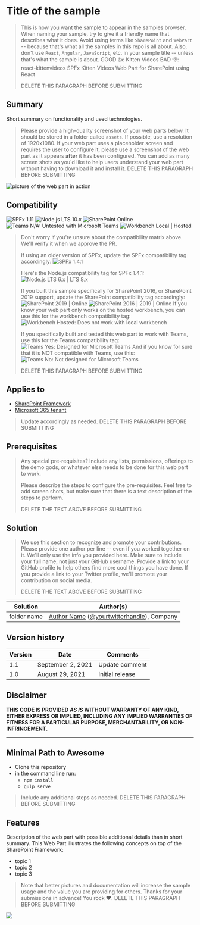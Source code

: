 # Title of the sample

> This is how you want the sample to appear in the samples browser.
> When naming your sample, try to give it a friendly name that describes what it does. Avoid using terms like `SharePoint` and `WebPart` -- because that's what all the samples in this repo is all about. Also, don't use `React`, `Angular`, `JavaScript`, etc. in your sample title -- unless that's what the sample is about.
> GOOD 👍:
>     Kitten Videos
> BAD 👎:
>     react-kittenvideos
>     SPFx Kitten Videos Web Part for SharePoint using React
>
> DELETE THIS PARAGRAPH BEFORE SUBMITTING


## Summary

Short summary on functionality and used technologies.

> Please provide a high-quality screenshot of your web parts below. It should be stored in a folder called `assets`. 
> If possible, use a resolution of 1920x1080.
> If your web part uses a placeholder screen and requires the user to configure it, please use a screenshot of the web part as it appears **after** it has been configured.
> You can add as many screen shots as you'd like to help users understand your web part without having to download it and install it.
> DELETE THIS PARAGRAPH BEFORE SUBMITTING

![picture of the web part in action](assets/preview.png)

## Compatibility

![SPFx 1.11](https://img.shields.io/badge/SPFx-1.11.0-green.svg) 
![Node.js LTS 10.x](https://img.shields.io/badge/Node.js-LTS%2010.x-green.svg) 
![SharePoint Online](https://img.shields.io/badge/SharePoint-Online-yellow.svg) 
![Teams N/A: Untested with Microsoft Teams](https://img.shields.io/badge/Teams-N%2FA-lightgrey.svg "Untested with Microsoft Teams") 
![Workbench Local | Hosted](https://img.shields.io/badge/Workbench-Local%20%7C%20Hosted-green.svg)

> Don't worry if you're unsure about the compatibility matrix above. We'll verify it when we approve the PR. 
>
> If using an older version of SPFx, update the SPFx compatibility tag accordingly:
>    ![SPFx 1.4.1](https://img.shields.io/badge/SPFx-1.4.1-green.svg)
>
> Here's the Node.js compatibility tag for SPFx 1.4.1:
>    ![Node.js LTS 6.x | LTS 8.x](https://img.shields.io/badge/Node.js-LTS%206.x%20%7C%20LTS%208.x-green.svg)
>
> If you built this sample specifically for SharePoint 2016, or SharePoint 2019 support, update the SharePoint compatibility tag accordingly:
>    ![SharePoint 2019 | Online](https://img.shields.io/badge/SharePoint-2019%20%7C%20Online-yellow.svg)
>    ![SharePoint 2016 | 2019 | Online](https://img.shields.io/badge/SharePoint-2016%20%7C%202019%20%7C%20Online-green.svg)
> If you know your web part only works on the hosted workbench, you can use this for the workbench compatibility tag:
>    ![Workbench Hosted: Does not work with local workbench](https://img.shields.io/badge/Workbench-Hosted-yellow.svg "Does not work with local workbench")
>
> If you specifically built and tested this web part to work with Teams, use this for the Teams compatibility tag:
>    ![Teams Yes: Designed for Microsoft Teams](https://img.shields.io/badge/Teams-Yes-green.svg "Designed for Microsoft Teams")
> And if you know for sure that it is NOT compatible with Teams, use this:
>    ![Teams No: Not designed for Microsoft Teams](https://img.shields.io/badge/Teams-No-red.svg "Not designed for Microsoft Teams")
>
> DELETE THIS PARAGRAPH BEFORE SUBMITTING

## Applies to

* [SharePoint Framework](https://docs.microsoft.com/sharepoint/dev/spfx/sharepoint-framework-overview)
* [Microsoft 365 tenant](https://docs.microsoft.com/sharepoint/dev/spfx/set-up-your-development-environment)

> Update accordingly as needed.
> DELETE THIS PARAGRAPH BEFORE SUBMITTING

## Prerequisites

> Any special pre-requisites? Include any lists, permissions, offerings to the demo gods, or whatever else needs to be done for this web part to work.
> 
> Please describe the steps to configure the pre-requisites. Feel free to add screen shots, but make sure that there is a text description of the steps to perform.
> 
> DELETE THE TEXT ABOVE BEFORE SUBMITTING


## Solution

> We use this section to recognize and promote your contributions. Please provide one author per line -- even if you worked together on it.
> We'll only use the info you provided here. Make sure to include your full name, not just your GitHub username.
> Provide a link to your GitHub profile to help others find more cool things you have done.
> If you provide a link to your Twitter profile, we'll promote your contribution on social media.
> 
> DELETE THE TEXT ABOVE BEFORE SUBMITTING

Solution|Author(s)
--------|---------
folder name | [Author Name](LinkToYourGitHubProfile) ([@yourtwitterhandle](https://twitter.com/yourtwitterhandle)), Company

## Version history

Version|Date|Comments
-------|----|--------
1.1|September 2, 2021|Update comment
1.0|August 29, 2021|Initial release

## Disclaimer

**THIS CODE IS PROVIDED *AS IS* WITHOUT WARRANTY OF ANY KIND, EITHER EXPRESS OR IMPLIED, INCLUDING ANY IMPLIED WARRANTIES OF FITNESS FOR A PARTICULAR PURPOSE, MERCHANTABILITY, OR NON-INFRINGEMENT.**

---

## Minimal Path to Awesome

* Clone this repository
* in the command line run:
  * `npm install`
  * `gulp serve`

> Include any additional steps as needed.
> DELETE THIS PARAGRAPH BEFORE SUBMITTING

## Features

Description of the web part with possible additional details than in short summary. 
This Web Part illustrates the following concepts on top of the SharePoint Framework:

* topic 1
* topic 2
* topic 3

> Note that better pictures and documentation will increase the sample usage and the value you are providing for others. Thanks for your submissions in advance! You rock ❤.
> DELETE THIS PARAGRAPH BEFORE SUBMITTING

<img src="https://telemetry.sharepointpnp.com/sp-dev-fx-webparts/samples/readme-template" />
